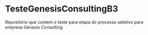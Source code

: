 # TesteGenesisConsultingB3
Repositório que contem o teste para etapa do processo seletivo para empresa Genesis Consulting
